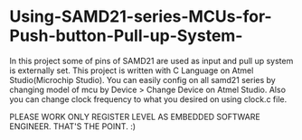 # Using-SAMD21-series-MCUs-for-Push-button-Pull-up-System-
In this project some of pins of SAMD21 are used as input and pull up system is externally set. 
This project is written with C Language on Atmel Studio(Microchip Studio). 
You can easily config on all samd21 series by changing model of mcu by Device > Change Device on Atmel Studio. 
Also you can change clock frequency to what you desired on using clock.c file.

PLEASE WORK ONLY REGISTER LEVEL AS EMBEDDED SOFTWARE ENGINEER. THAT'S THE POINT. :)

